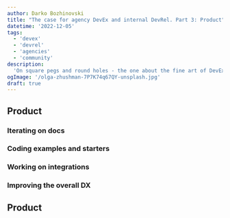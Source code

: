 ```yaml
---
author: Darko Bozhinovski
title: "The case for agency DevEx and internal DevRel. Part 3: Product"
datetime: '2022-12-05'
tags:
  - 'devex'
  - 'devrel'
  - 'agencies'
  - 'community'
description:
  'On square pegs and round holes - the one about the fine art of DevEx. In agencies. And why it makes sense.'
ogImage: '/olga-zhushman-7P7K74q67QY-unsplash.jpg'
draft: true
---
```


## Product

### Iterating on docs

### Coding examples and starters

### Working on integrations

### Improving the overall DX

## Product